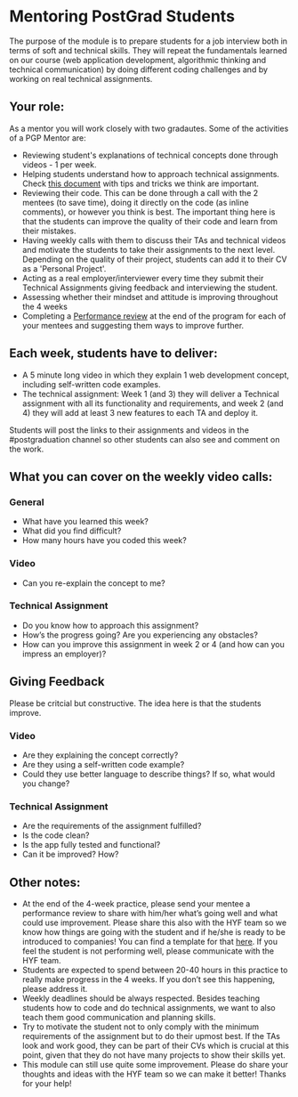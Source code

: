 # Mentoring PostGrad Students

The purpose of the module is to prepare students for a job interview both in terms of soft and technical skills. They will repeat the fundamentals learned on our course (web application development, algorithmic thinking and technical communication) by doing different coding challenges and by working on real technical assignments.

## Your role:
As a mentor you will work closely with two gradautes. Some of the activities of a PGP Mentor are:

- Reviewing student's explanations of technical concepts done through videos - 1 per week. 
- Helping students understand how to approach technical assignments. Check [this document](https://github.com/riccardobevilacqua/technical-assignment-tips) with tips and tricks we think are important.
- Reviewing their code. This can be done through a call with the 2 mentees (to save time), doing it directly on the code (as inline comments), or however you think is best. The important thing here is that the students can improve the quality of their code and learn from their mistakes.
- Having weekly calls with them to discuss their TAs and technical videos and motivate the students to take their assignments to the next level. Depending on the quality of their project, students can add it to their CV as a 'Personal Project'.
- Acting as a real employer/interviewer every time they submit their Technical Assignments giving feedback and interviewing the student.
- Assessing whether their mindset and attitude is improving throughout the 4 weeks
- Completing a [Performance review](performance-review-template.md) at the end of the program for each of your mentees and suggesting them ways to improve further.

## Each week, students have to deliver:

- A 5 minute long video in which they explain 1 web development concept, including self-written code examples.
- The technical assignment: Week 1 (and 3) they will deliver a Technical assignment with all its functionality and requirements, and week 2 (and 4) they will add at least 3 new features to each TA and deploy it.

Students will post the links to their assignments and videos in the #postgraduation channel so other students can also see and comment on the work.

## What you can cover on the weekly video calls:
	
### General
- What have you learned this week?
- What did you find difficult?
- How many hours have you coded this week?

### Video
- Can you re-explain the concept to me?

### Technical Assignment
- Do you know how to approach this assignment?
- How’s the progress going? Are you experiencing any obstacles?
- How can you improve this assignment in week 2 or 4 (and how can you impress an employer)?

## Giving Feedback
Please be critcial but constructive. The idea here is that the students improve.

### Video
- Are they explaining the concept correctly?
- Are they using a self-written code example?
- Could they use better language to describe things? If so, what would you change?

### Technical Assignment
- Are the requirements of the assignment fulfilled?
- Is the code clean?
- Is the app fully tested and functional?
- Can it be improved? How?

## Other notes:
- At the end of the 4-week practice, please send your mentee a performance review to share with him/her what’s going well and what could use improvement. Please share this also with the HYF team so we know how things are going with the student and if he/she is ready to be introduced to companies! You can find a template for that [here](performance-review-template.md). If you feel the student is not performing well, please communicate with the HYF team.
- Students are expected to spend between 20-40 hours in this practice to really make progress in the 4 weeks. If you don’t see this happening, please address it.
- Weekly deadlines should be always respected. Besides teaching students how to code and do technical assignments, we want to also teach them good communication and planning skills.
- Try to motivate the student not to only comply with the minimum requirements of the assignment but to do their upmost best. If the TAs look and work good, they can be part of their CVs which is crucial at this point, given that they do not have many projects to show their skills yet.
- This module can still use quite some improvement. Please do share your thoughts and ideas with the HYF team so we can make it better! Thanks for your help!
